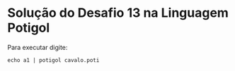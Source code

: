 # Solução do Desafio 13 na Linguagem Potigol

Para executar digite:

````console
echo a1 | potigol cavalo.poti
````
